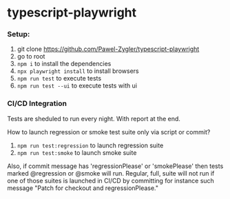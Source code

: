 # typescript-playwright

### Setup:

1. git clone https://github.com/Pawel-Zygler/typescript-playwright
2. go to root
3. `npm i` to install the dependencies
4. `npx playwright install` to install browsers
5. `npm run test` to execute tests
6. `npm run test --ui` to execute tests with ui

### CI/CD Integration

Tests are sheduled to run every night. With report at the end.

How to launch regression or smoke test suite only via script or commit?

1. `npm run test:regression` to launch regression suite
2. `npm run test:smoke` to launch smoke suite

Also, if commit message has 'regressionPlease' or 'smokePlease' then tests marked @regression or @smoke will run. Regular, full, suite will not run if one of those suites is launched in CI/CD by committing for instance such message "Patch for checkout and regressionPlease."
